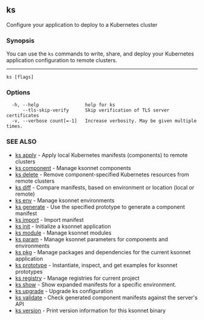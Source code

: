 ## ks

Configure your application to deploy to a Kubernetes cluster

### Synopsis


You can use the `ks` commands to write, share, and deploy your Kubernetes
application configuration to remote clusters.

----
	

```
ks [flags]
```

### Options

```
  -h, --help                 help for ks
      --tls-skip-verify      Skip verification of TLS server certificates
  -v, --verbose count[=-1]   Increase verbosity. May be given multiple times.
```

### SEE ALSO

* [ks apply](ks_apply.md)	 - Apply local Kubernetes manifests (components) to remote clusters
* [ks component](ks_component.md)	 - Manage ksonnet components
* [ks delete](ks_delete.md)	 - Remove component-specified Kubernetes resources from remote clusters
* [ks diff](ks_diff.md)	 - Compare manifests, based on environment or location (local or remote)
* [ks env](ks_env.md)	 - Manage ksonnet environments
* [ks generate](ks_generate.md)	 - Use the specified prototype to generate a component manifest
* [ks import](ks_import.md)	 - Import manifest
* [ks init](ks_init.md)	 - Initialize a ksonnet application
* [ks module](ks_module.md)	 - Manage ksonnet modules
* [ks param](ks_param.md)	 - Manage ksonnet parameters for components and environments
* [ks pkg](ks_pkg.md)	 - Manage packages and dependencies for the current ksonnet application
* [ks prototype](ks_prototype.md)	 - Instantiate, inspect, and get examples for ksonnet prototypes
* [ks registry](ks_registry.md)	 - Manage registries for current project
* [ks show](ks_show.md)	 - Show expanded manifests for a specific environment.
* [ks upgrade](ks_upgrade.md)	 - Upgrade ks configuration
* [ks validate](ks_validate.md)	 - Check generated component manifests against the server's API
* [ks version](ks_version.md)	 - Print version information for this ksonnet binary

